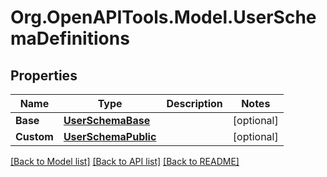 # Org.OpenAPITools.Model.UserSchemaDefinitions

## Properties

Name | Type | Description | Notes
------------ | ------------- | ------------- | -------------
**Base** | [**UserSchemaBase**](UserSchemaBase.md) |  | [optional] 
**Custom** | [**UserSchemaPublic**](UserSchemaPublic.md) |  | [optional] 

[[Back to Model list]](../README.md#documentation-for-models) [[Back to API list]](../README.md#documentation-for-api-endpoints) [[Back to README]](../README.md)


